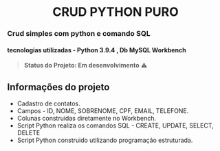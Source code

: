 <h1 align="center"> CRUD PYTHON PURO </>

### Crud simples com python e comando SQL
#### tecnologias utilizadas - Python 3.9.4 , Db MySQL Workbench

> __Status do Projeto: Em desenvolvimento__ ⚠️

## Informações do projeto  

+ Cadastro de contatos.
+ Campos - ID, NOME, SOBRENOME, CPF, EMAIL, TELEFONE.
+ Colunas construidas diretamente no Workbench.
+ Script Python realiza os comandos SQL - CREATE, UPDATE, SELECT, DELETE
+ Script Python construido utilizando programação estruturada.

